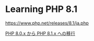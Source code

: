 # Learning PHP 8.1

https://www.php.net/releases/8.1/ja.php

[PHP 8.0.x から PHP 8.1.x への移行](https://www.php.net/manual/ja/migration81.php)
